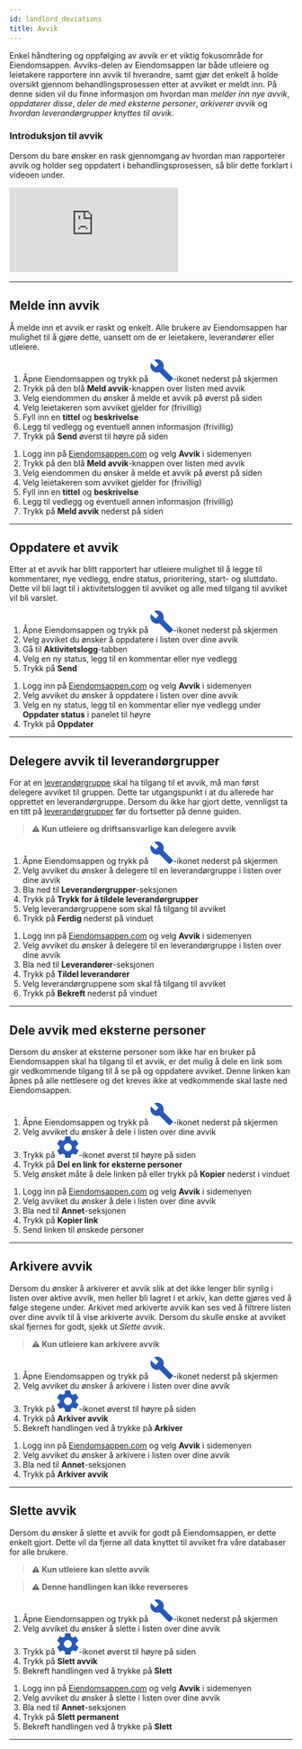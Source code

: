 ```yaml
---
id: landlord_deviations
title: Avvik
---
```


Enkel håndtering og oppfølging av avvik er et viktig fokusområde for Eiendomsappen. Avviks-delen av Eiendomsappen lar både utleiere og leietakere rapportere inn avvik til hverandre, samt gjør det enkelt å holde oversikt gjennom behandlingsprosessen etter at avviket er meldt inn. På denne siden vil du finne informasjon om hvordan man _melder inn nye avvik_, _oppdaterer disse_, _deler de med eksterne personer_, _arkiverer avvik_ og _hvordan leverandørgrupper knyttes til avvik_.

### Introduksjon til avvik

Dersom du bare ønsker en rask gjennomgang av hvordan man rapporterer avvik og holder seg oppdatert i behandlingsprosessen, så blir dette forklart i videoen under.

<iframe src='https://www.youtube.com/embed/pCLp9MF-8-M'
    frameBorder='0'
    allow='autoplay; encrypted-media'
    allowFullScreen
    title='video'> </iframe>



--- 



## Melde inn avvik
Å melde inn et avvik er raskt og enkelt. Alle brukere av Eiendomsappen har mulighet til å gjøre dette, uansett om de er leietakere, leverandører eller utleiere.

<!--DOCUSAURUS_CODE_TABS-->
<!--Mobil-->
1. Åpne Eiendomsappen og trykk på ![Avvik](assets/tab_deviations.png)-ikonet nederst på skjermen
1. Trykk på den blå **Meld avvik**-knappen over listen med avvik
1. Velg eiendommen du ønsker å melde et avvik på øverst på siden
1. Velg leietakeren som avviket gjelder for (frivillig)
1. Fyll inn en **tittel** og **beskrivelse**
1. Legg til vedlegg og eventuell annen informasjon (frivillig)
1. Trykk på **Send** øverst til høyre på siden
<!--Web-->
1. Logg inn på [Eiendomsappen.com](https://eiendomsappen.com/dashboard) og velg **Avvik** i sidemenyen
1. Trykk på den blå **Meld avvik**-knappen over listen med avvik
1. Velg eiendommen du ønsker å melde et avvik på øverst på siden
1. Velg leietakeren som avviket gjelder for (frivillig)
1. Fyll inn en **tittel** og **beskrivelse**
1. Legg til vedlegg og eventuell annen informasjon (frivillig)
1. Trykk på **Meld avvik** nederst på siden
<!--END_DOCUSAURUS_CODE_TABS-->



---



## Oppdatere et avvik
Etter at et avvik har blitt rapportert har utleiere mulighet til å legge til kommentarer, nye vedlegg, endre status, prioritering, start- og sluttdato. Dette vil bli lagt til i aktivitetsloggen til avviket og alle med tilgang til avviket vil bli varslet. 

<!--DOCUSAURUS_CODE_TABS-->
<!--Mobil-->
1. Åpne Eiendomsappen og trykk på ![Avvik](assets/tab_deviations.png)-ikonet nederst på skjermen
1. Velg avviket du ønsker å oppdatere i listen over dine avvik
1. Gå til **Aktivitetslogg**-tabben
1. Velg en ny status, legg til en kommentar eller nye vedlegg 
1. Trykk på **Send**
<!--Web-->
1. Logg inn på [Eiendomsappen.com](https://eiendomsappen.com/dashboard) og velg **Avvik** i sidemenyen
1. Velg avviket du ønsker å oppdatere i listen over dine avvik
1. Velg en ny status, legg til en kommentar eller nye vedlegg under **Oppdater status** i panelet til høyre
1. Trykk på **Oppdater**
<!--END_DOCUSAURUS_CODE_TABS-->



---



## Delegere avvik til leverandørgrupper
For at en [leverandørgruppe](contractors) skal ha tilgang til et avvik, må man først delegere avviket til gruppen. Dette tar utgangspunkt i at du allerede har opprettet en leverandørgruppe. Dersom du ikke har gjort dette, vennligst ta en titt på [leverandørgrupper](contractors) før du fortsetter på denne guiden.

>**⚠️ Kun utleiere og driftsansvarlige kan delegere avvik**

<!--DOCUSAURUS_CODE_TABS-->
<!--Mobil-->
1. Åpne Eiendomsappen og trykk på ![Avvik](assets/tab_deviations.png)-ikonet nederst på skjermen
1. Velg avviket du ønsker å delegere til en leverandørgruppe i listen over dine avvik
1. Bla ned til **Leverandørgrupper**-seksjonen
1. Trykk på **Trykk for å tildele leverandørgrupper**
1. Velg leverandørgruppene som skal få tilgang til avviket
1. Trykk på **Ferdig** nederst på vinduet
<!--Web-->
1. Logg inn på [Eiendomsappen.com](https://eiendomsappen.com/dashboard) og velg **Avvik** i sidemenyen
1. Velg avviket du ønsker å delegere til en leverandørgruppe i listen over dine avvik
1. Bla ned til **Leverandører**-seksjonen
1. Trykk på **Tildel leverandører**
1. Velg leverandørgruppene som skal få tilgang til avviket
1. Trykk på **Bekreft** nederst på vinduet
<!--END_DOCUSAURUS_CODE_TABS-->



---



## Dele avvik med eksterne personer
Dersom du ønsker at eksterne personer som ikke har en bruker på Eiendomsappen skal ha tilgang til et avvik, er det mulig å dele en link som gir vedkommende tilgang til å se på og oppdatere avviket. Denne linken kan åpnes på alle nettlesere og det kreves ikke at vedkommende skal laste ned Eiendomsappen.

<!--DOCUSAURUS_CODE_TABS-->
<!--Mobil-->
1. Åpne Eiendomsappen og trykk på ![Avvik](assets/tab_deviations.png)-ikonet nederst på skjermen
1. Velg avviket du ønsker å dele i listen over dine avvik
1. Trykk på ![Tannhjul](assets/gear.png)-ikonet øverst til høyre på siden
1. Trykk på **Del en link for eksterne personer**
1. Velg ønsket måte å dele linken på eller trykk på **Kopier** nederst i vinduet
<!--Web-->
1. Logg inn på [Eiendomsappen.com](https://eiendomsappen.com/dashboard) og velg **Avvik** i sidemenyen
1. Velg avviket du ønsker å dele i listen over dine avvik
1. Bla ned til **Annet**-seksjonen
1. Trykk på **Kopier link**
1. Send linken til ønskede personer
<!--END_DOCUSAURUS_CODE_TABS-->



---



## Arkivere avvik
Dersom du ønsker å arkiverer et avvik slik at det ikke lenger blir synlig i listen over aktive avvik, men heller bli lagret i et arkiv, kan dette gjøres ved å følge stegene under. Arkivet med arkiverte avvik kan ses ved å filtrere listen over dine avvik til å vise arkiverte avvik. Dersom du skulle ønske at avviket skal fjernes for godt, sjekk ut _Slette avvik_.

>**⚠️ Kun utleiere kan arkivere avvik**

<!--DOCUSAURUS_CODE_TABS-->
<!--Mobil-->
1. Åpne Eiendomsappen og trykk på ![Avvik](assets/tab_deviations.png)-ikonet nederst på skjermen
1. Velg avviket du ønsker å arkivere i listen over dine avvik
1. Trykk på ![Tannhjul](assets/gear.png)-ikonet øverst til høyre på siden
1. Trykk på **Arkiver avvik**
1. Bekreft handlingen ved å trykke på **Arkiver**
<!--Web-->
1. Logg inn på [Eiendomsappen.com](https://eiendomsappen.com/dashboard) og velg **Avvik** i sidemenyen
1. Velg avviket du ønsker å arkivere i listen over dine avvik
1. Bla ned til **Annet**-seksjonen
1. Trykk på **Arkiver avvik**
<!--END_DOCUSAURUS_CODE_TABS-->



---



## Slette avvik
Dersom du ønsker å slette et avvik for godt på Eiendomsappen, er dette enkelt gjort. Dette vil da fjerne all data knyttet til avviket fra våre databaser for alle brukere.

>**⚠️ Kun utleiere kan slette avvik**

>**⚠️ Denne handlingen kan ikke reverseres**


<!--DOCUSAURUS_CODE_TABS-->
<!--Mobil-->
1. Åpne Eiendomsappen og trykk på ![Avvik](assets/tab_deviations.png)-ikonet nederst på skjermen
1. Velg avviket du ønsker å slette i listen over dine avvik
1. Trykk på ![Tannhjul](assets/gear.png)-ikonet øverst til høyre på siden
1. Trykk på **Slett avvik**
1. Bekreft handlingen ved å trykke på **Slett**
<!--Web-->
1. Logg inn på [Eiendomsappen.com](https://eiendomsappen.com/dashboard) og velg **Avvik** i sidemenyen
1. Velg avviket du ønsker å slette i listen over dine avvik
1. Bla ned til **Annet**-seksjonen
1. Trykk på **Slett permanent**
1. Bekreft handlingen ved å trykke på **Slett**
<!--END_DOCUSAURUS_CODE_TABS-->



---